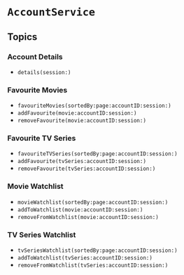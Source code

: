 # ``AccountService``

## Topics

### Account Details

- ``details(session:)``

### Favourite Movies

- ``favouriteMovies(sortedBy:page:accountID:session:)``
- ``addFavourite(movie:accountID:session:)``
- ``removeFavourite(movie:accountID:session:)``

### Favourite TV Series

- ``favouriteTVSeries(sortedBy:page:accountID:session:)``
- ``addFavourite(tvSeries:accountID:session:)``
- ``removeFavourite(tvSeries:accountID:session:)``

### Movie Watchlist

- ``movieWatchlist(sortedBy:page:accountID:session:)``
- ``addToWatchlist(movie:accountID:session:)``
- ``removeFromWatchlist(movie:accountID:session:)``

### TV Series Watchlist

- ``tvSeriesWatchlist(sortedBy:page:accountID:session:)``
- ``addToWatchlist(tvSeries:accountID:session:)``
- ``removeFromWatchlist(tvSeries:accountID:session:)``
